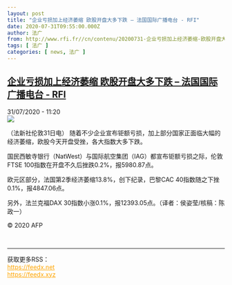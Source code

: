 ```yaml
---
layout: post
title: "企业亏损加上经济萎缩 欧股开盘大多下跌 – 法国国际广播电台 - RFI"
date: 2020-07-31T09:55:00.000Z
author: 法广
from: http://www.rfi.fr//cn/contenu/20200731-企业亏损加上经济萎缩-欧股开盘大多下跌
tags: [ 法广 ]
categories: [ news, 法广 ]
---
```

<!--1596189300000-->
[企业亏损加上经济萎缩 欧股开盘大多下跌 – 法国国际广播电台 - RFI](http://www.rfi.fr//cn/contenu/20200731-%E4%BC%81%E4%B8%9A%E4%BA%8F%E6%8D%9F%E5%8A%A0%E4%B8%8A%E7%BB%8F%E6%B5%8E%E8%90%8E%E7%BC%A9-%E6%AC%A7%E8%82%A1%E5%BC%80%E7%9B%98%E5%A4%A7%E5%A4%9A%E4%B8%8B%E8%B7%8C)
------

<div>
<div>31/07/2020 - 11:20</div><img src="https://s.rfi.fr/media/display/12f4c0d4-d312-11ea-9b53-005056bf87d6/w:310/p:16x9/eco0004b.200731172003.jpg"><div class="t-content__body u-clearfix"><div class="m-interstitial"></div><p>（法新社伦敦31日电）    随着不少企业宣布钜额亏损，加上部分国家正面临大幅的经济萎缩，欧股今天开盘受挫，各大指数大多下跌。</p><p>    国民西敏寺银行（NatWest）与国际航空集团（IAG）都宣布钜额亏损之际，伦敦FTSE 100指数在开盘不久后挫跌0.2%，报5980.87点。</p><p>    欧元区部分，法国第2季经济萎缩13.8%，创下纪录，巴黎CAC 40指数随之下挫0.1%，报4847.06点。</p><p>    另外，法兰克福DAX 30指数小涨0.1%，报12393.05点。（译者：侯姿莹/核稿：陈政一）</p><p class="t-copyright">© 2020 AFP</p>        </div><br><hr><div>获取更多RSS：<br><a href="https://feedx.net" style="color:orange" target="_blank">https://feedx.net</a> <br><a href="https://feedx.xyz" style="color:orange" target="_blank">https://feedx.xyz</a><br></div>
</div>
